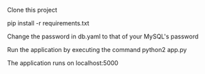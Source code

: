 Clone this project

pip install -r requirements.txt

Change the password in db.yaml to that of your MySQL's password

Run the application by executing the command python2 app.py

The application runs on localhost:5000

